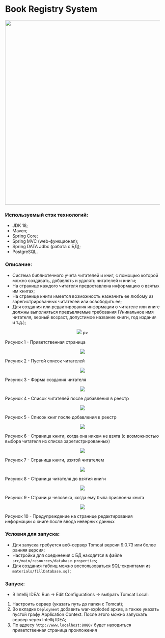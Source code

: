 # Book Registry System

<p align="center">
    <img width=600 src="materials/images/Heading.png">
</p>


### Используемый стэк технологий:

* JDK 18;
* Maven;
* Spring Core;
* Spring MVC (web-функционал);
* Spring DATA Jdbc (работа с БД);
* PostgreSQL.

### Описание:

* Система библиотечного учета читателей и книг, с помощью которой можно создавать, добавлять и удалять читателей и
  книги;
* На странице каждого читателя предоставлена информацию о взятых им книгах;
* На странице книги имеется возможность назначить ее любому из зарегистрированных читателей или освободить ее;
* Для создания или редактирования информации о читателе или книге должны выполняться предъвляемые требования (Уникальное
  имя читателя, верный возраст, допустимое название книги, год издания и т.д.);

<p align="center">
    <img src="materials/images/welcome.PNG">
p>

Рисунок 1 - Приветственная страница
<p align="center">
<img src="materials/images/emptyPeople.PNG">
</p>
Рисунок 2 - Пустой список читателей
<p align="center">
<img src="materials/images/createPerson.PNG">
</p>
Рисунок 3 - Форма создания читателя 

<p align="center">
<img src="materials/images/peopleList.PNG">
</p>
Рисунок 4 - Список читателей после добавления в реестр

<p align="center">
<img src="materials/images/booksList.PNG">
</p>
Рисунок 5 - Список книг после добавления в реестр

<p align="center">
<img src="materials/images/bookChoose.PNG">
</p>
Рисунок 6 - Страница книги, когда она никем не взята (с возможностью выбора читателя из списка зарегистрированных)

<p align="center">
<img src="materials/images/bookTaken.PNG">
</p>
Рисунок 7 - Страница книги, взятой читателем

<p align="center">
<img src="materials/images/personNoBook.PNG">
</p>
Рисунок 8 - Страница читателя до взятия книги

<p align="center">
<img src="materials/images/afterBookTaken.PNG">
</p>
Рисунок 9 - Страница человека, когда ему была присвоена книга

<p align="center">
<img src="materials/images/incorrectBookEdit.PNG">
</p>
Рисунок 10 - Предупреждение на странице редактирования информации о книге после ввода неверных данных  

### Условия для запуска:

* Для запуска требуется веб-сервер Tomcat версии 9.0.73 или более ранняя версия;
* Настройки для соединения с БД находятся в файле ```src/main/resources/database.properties```;
* Для создания таблиц можно воспользоваться SQL-скриптами из ```materials/fillDatabase.sql```;

### Запуск:

* В Intellij IDEA: Run -> Edit Configurations -> выбрать Tomcat Local:

1) Настроить сервер (указать путь до папки с Tomcat);
2) Во вкладке `Deployment` добавить war-exploded архив, а также указать пустой графу Application Context. После этого
   можно запускать сервер через Intellij IDEA;
3) По адресу ```http://www.localhost:8080/``` будет находиться приветственная страница проиложения